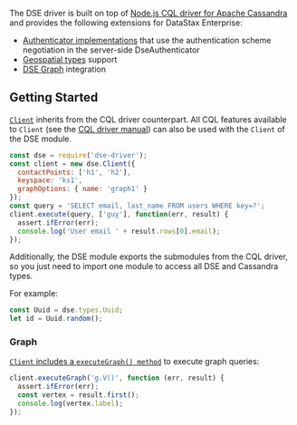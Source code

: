 The DSE driver is built on top of [Node.js CQL driver for Apache Cassandra][cassandra-driver] and provides the
following extensions for DataStax Enterprise:

- [Authenticator implementations](module-auth.html) that use the authentication scheme negotiation in the server-side
DseAuthenticator
- [Geospatial types](module-geometry.html) support
- [DSE Graph](module-graph.html) integration


## Getting Started

[`Client`](Client.html) inherits from the CQL driver counterpart. All CQL features available to `Client` (see the 
[CQL driver manual][core-manual]) can also be used with the `Client` of the DSE module.

```javascript
const dse = require('dse-driver');
const client = new dse.Client({
  contactPoints: ['h1', 'h2'],
  keyspace: 'ks1',
  graphOptions: { name: 'graph1' }
});
const query = 'SELECT email, last_name FROM users WHERE key=?';
client.execute(query, ['guy'], function(err, result) {
  assert.ifError(err);
  console.log('User email ' + result.rows[0].email);
});
```

Additionally, the DSE module exports the submodules from the CQL driver, so you just need to import one module to access
all DSE and Cassandra types.

For example:
```javascript
const Uuid = dse.types.Uuid;
let id = Uuid.random();
```

### Graph

[`Client` includes a `executeGraph() method`](Client.html#executeGraph) to execute graph queries:

```javascript
client.executeGraph('g.V()', function (err, result) {
  assert.ifError(err);
  const vertex = result.first();
  console.log(vertex.label);
});
```

[cassandra-driver]: https://github.com/datastax/nodejs-driver
[core-manual]: http://docs.datastax.com/en/developer/nodejs-driver/latest/